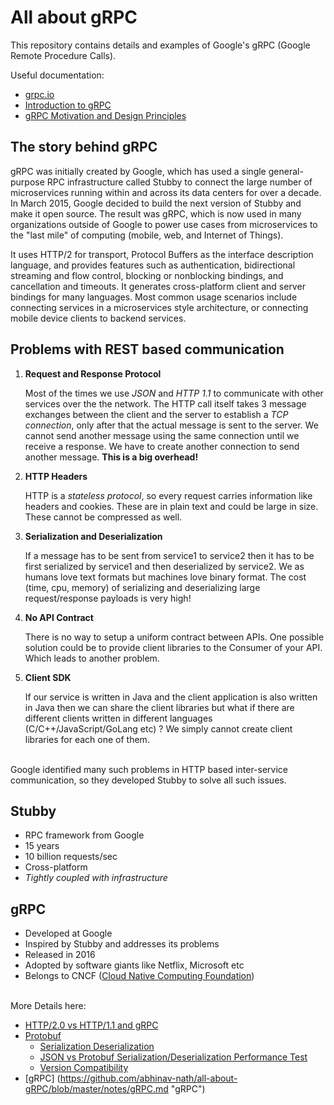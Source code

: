 # All about gRPC

This repository contains details and examples of Google's gRPC (Google Remote Procedure Calls).

Useful documentation:

* [grpc.io](https://grpc.io "gRPC official site")
* [Introduction to gRPC](https://grpc.io/docs/what-is-grpc/introduction/ "Introduction to gRPC")
* [gRPC Motivation and Design Principles](https://grpc.io/blog/principles/ "gRPC Motivation and Design Principles")

## The story behind gRPC
gRPC was initially created by Google, which has used a single general-purpose RPC infrastructure called Stubby to connect the large number of microservices running within and across its data centers for over a decade. In March 2015, Google decided to build the next version of Stubby and make it open source. The result was gRPC, which is now used in many organizations outside of Google to power use cases from microservices to the "last mile" of computing (mobile, web, and Internet of Things).

It uses HTTP/2 for transport, Protocol Buffers as the interface description language, and provides features such as authentication, bidirectional streaming and flow control, blocking or nonblocking bindings, and cancellation and timeouts. It generates cross-platform client and server bindings for many languages. Most common usage scenarios include connecting services in a microservices style architecture, or connecting mobile device clients to backend services.

## Problems with REST based communication

1. **Request and Response Protocol**

   Most of the times we use *JSON* and *HTTP 1.1* to communicate with other services over the the network. The HTTP call itself takes 3 message exchanges between the client and      the server to establish a *TCP connection*, only after that the actual message is sent to the server. We cannot send another message using the same connection until we receive    a response. We have to create another connection to send another message. **This is a big overhead!**


2. **HTTP Headers**

   HTTP is a *stateless protocol*, so every request carries information like headers and cookies. These are in plain text and could be large in size.
   These cannot be compressed as well.


3. **Serialization and Deserialization**

   If a message has to be sent from service1 to service2 then it has to be first serialized by service1 and then deserialized by service2.
   We as humans love text formats but machines love binary format. The cost (time, cpu, memory) of serializing and deserializing large request/response payloads is very high!


4. **No API Contract**

   There is no way to setup a uniform contract between APIs. One possible solution could be to provide client libraries to the Consumer of your API.
   Which leads to another problem.


5. **Client SDK**

   If our service is written in Java and the client application is also written in Java then we can share the client libraries but what if there are different clients written in    different languages (C/C++/JavaScript/GoLang etc) ? We simply cannot create client libraries for each one of them.

<br>
Google identified many such problems in HTTP based inter-service communication, so they developed Stubby to solve all such issues.

## Stubby
* RPC framework from Google
* 15 years
* 10 billion requests/sec
* Cross-platform
* *Tightly coupled with infrastructure*

## gRPC
* Developed at Google
* Inspired by Stubby and addresses its problems
* Released in 2016
* Adopted by software giants like Netflix, Microsoft etc
* Belongs to CNCF ([Cloud Native Computing Foundation](https://www.cncf.io/ "Cloud Native Computing Foundation"))

<br>
More Details here:

* [HTTP/2.0 vs HTTP/1.1 and gRPC](https://github.com/abhinav-nath/all-about-gRPC/blob/master/notes/http2.0-vs-http1.1.md "HTTP/2.0 vs HTTP/1.1 and gRPC")
* [Protobuf](https://github.com/abhinav-nath/all-about-gRPC/blob/master/notes/protobuf.md "Protocol Buffers")
  - [Serialization Deserialization](https://github.com/abhinav-nath/all-about-gRPC/tree/master/code/protobuf-demo/src/main/java/com/codecafe/grpc/protobuf/serialization_deserialization "Proto Serialization Deserialization")
  - [JSON vs Protobuf Serialization/Deserialization Performance Test](https://github.com/abhinav-nath/all-about-gRPC/tree/master/code/protobuf-demo/src/main/java/com/codecafe/grpc/protobuf/json_vs_proto/JsonVsProtoPerformanceTest.java "JSON vs Proto")
  - [Version Compatibility](https://github.com/abhinav-nath/all-about-gRPC/tree/master/code/protobuf-demo/src/main/java/com/codecafe/grpc/protobuf/versioning "Version Compatibility")
* [gRPC] (https://github.com/abhinav-nath/all-about-gRPC/blob/master/notes/gRPC.md "gRPC")
